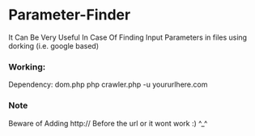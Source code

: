 # Parameter-Finder
It Can Be Very Useful In Case Of Finding Input Parameters in files using dorking (i.e. google based)

### Working:
Dependency: dom.php 
php crawler.php -u yoururlhere.com

### Note
Beware of Adding http:// Before the url or it wont work :) ^_^
